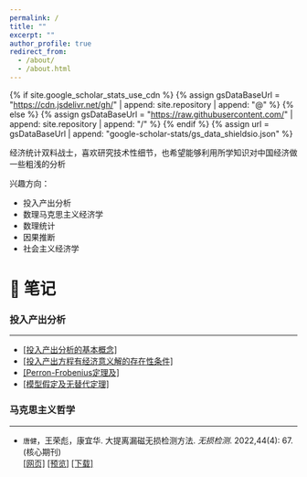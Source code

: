 ```yaml
---
permalink: /
title: ""
excerpt: ""
author_profile: true
redirect_from: 
  - /about/
  - /about.html
---
```


{% if site.google_scholar_stats_use_cdn %}
{% assign gsDataBaseUrl = "https://cdn.jsdelivr.net/gh/" | append: site.repository | append: "@" %}
{% else %}
{% assign gsDataBaseUrl = "https://raw.githubusercontent.com/" | append: site.repository | append: "/" %}
{% endif %}
{% assign url = gsDataBaseUrl | append: "google-scholar-stats/gs_data_shieldsio.json" %}

<span class='anchor' id='about-me'></span>

经济统计双料战士，喜欢研究技术性细节，也希望能够利用所学知识对中国经济做一些粗浅的分析

兴趣方向：
- 投入产出分析
- 数理马克思主义经济学
- 数理统计
- 因果推断
- 社会主义经济学  

<span class='anchor' id='-xl'></span>

# 📝 笔记

### 投入产出分析
---
-	[[投入产出分析的基本概念]](([https://mp.weixin.qq.com/s?__biz=Mzk0NDI5NzA2MA==&mid=2247484048&idx=1&sn=f1869b65a27419a3f60c06299cd4647a&chksm=c2ef01b224111d62665d40de41ccac2f73f8a78e18b742c4e059015b08d18a1491797ebad976&mpshare=1&scene=23&srcid=0823Gp2dFrEuaagXp5wvMWBP&sharer_shareinfo=cbdcf6a430f0ab1ee55492c150f39e8c&sharer_shareinfo_first=cbdcf6a430f0ab1ee55492c150f39e8c#rd](https://mp.weixin.qq.com/s?__biz=Mzk0NDI5NzA2MA==&mid=2247483759&idx=1&sn=5a08986d668559039645d2c98bfcd255&chksm=c3278464f4500d728f05c339539aab0527b79e65a96cd3aeae6c94b5e2cd18a9c3d771d5c29f&cur_album_id=3265993374671683588&scene=189#wechat_redirect)))
-	[[投入产出方程有经济意义解的存在性条件]](([https://mp.weixin.qq.com/s?__biz=Mzk0NDI5NzA2MA==&mid=2247484048&idx=1&sn=f1869b65a27419a3f60c06299cd4647a&chksm=c2ef01b224111d62665d40de41ccac2f73f8a78e18b742c4e059015b08d18a1491797ebad976&mpshare=1&scene=23&srcid=0823Gp2dFrEuaagXp5wvMWBP&sharer_shareinfo=cbdcf6a430f0ab1ee55492c150f39e8c&sharer_shareinfo_first=cbdcf6a430f0ab1ee55492c150f39e8c#rd](https://mp.weixin.qq.com/s?__biz=Mzk0NDI5NzA2MA==&mid=2247483777&idx=1&sn=6e34ab9cb0b8c2bee5baf9d5b46bc6ee&chksm=c327848af4500d9cd999c4e6ab46c21f74c68ac721d68c878ad703de53508c88e17a36531acc&cur_album_id=3265993374671683588&scene=189#wechat_redirect)))
-	[[Perron-Frobenius定理及]](([https://mp.weixin.qq.com/s?__biz=Mzk0NDI5NzA2MA==&mid=2247484048&idx=1&sn=f1869b65a27419a3f60c06299cd4647a&chksm=c2ef01b224111d62665d40de41ccac2f73f8a78e18b742c4e059015b08d18a1491797ebad976&mpshare=1&scene=23&srcid=0823Gp2dFrEuaagXp5wvMWBP&sharer_shareinfo=cbdcf6a430f0ab1ee55492c150f39e8c&sharer_shareinfo_first=cbdcf6a430f0ab1ee55492c150f39e8c#rd](https://mp.weixin.qq.com/s?__biz=Mzk0NDI5NzA2MA==&mid=2247483802&idx=1&sn=c03442cbfcf93d327ceb8d01a3049f06&chksm=c3278491f4500d8759b468a8e24d26063f6743807d4e2faf139001df846aa58f5448d881663c&cur_album_id=3265993374671683588&scene=189#wechat_redirect)))
-	[[模型假定及无替代定理]]((https://mp.weixin.qq.com/s?__biz=Mzk0NDI5NzA2MA==&mid=2247484048&idx=1&sn=f1869b65a27419a3f60c06299cd4647a&chksm=c2ef01b224111d62665d40de41ccac2f73f8a78e18b742c4e059015b08d18a1491797ebad976&mpshare=1&scene=23&srcid=0823Gp2dFrEuaagXp5wvMWBP&sharer_shareinfo=cbdcf6a430f0ab1ee55492c150f39e8c&sharer_shareinfo_first=cbdcf6a430f0ab1ee55492c150f39e8c#rd))

### 马克思主义哲学
---

- 	`唐健`，王荣彪，康宜华. 大提离漏磁无损检测方法. *无损检测*. 2022,44(4): 67. (核心期刊)  
[[网页]](https://dx.doi.org/10.11973/wsjc202204000) [[预览]](https://github.com/tangjyan/tangjyan.github.io/blob/main/pdf/%E5%94%90%E5%81%A5-2022-%E5%A4%A7%E6%8F%90%E7%A6%BB%E6%BC%8F%E7%A3%81%E6%97%A0%E6%8D%9F%E6%A3%80%E6%B5%8B%E6%96%B9%E6%B3%95.pdf) [[下载]](/pdf/%E5%94%90%E5%81%A5-2022-%E5%A4%A7%E6%8F%90%E7%A6%BB%E6%BC%8F%E7%A3%81%E6%97%A0%E6%8D%9F%E6%A3%80%E6%B5%8B%E6%96%B9%E6%B3%95.pdf)  

